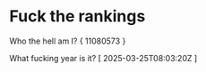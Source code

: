 # Fuck the rankings

Who the hell am I?
{ 11080573 }

What fucking year is it?
[ 2025-03-25T08:03:20Z ]
